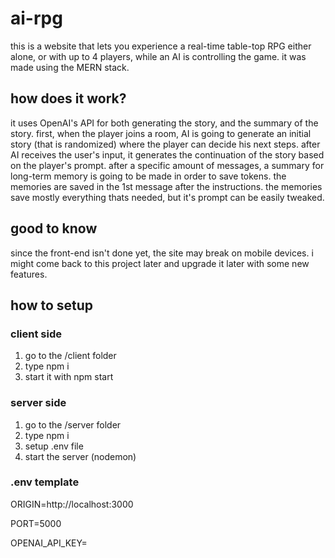 # ai-rpg
this is a website that lets you experience a real-time table-top RPG either alone, or with up to 4 players, while an AI is controlling the game. it was made using the MERN stack.

## how does it work?
it uses OpenAI's API for both generating the story, and the summary of the story.
first, when the player joins a room, AI is going to generate an initial story (that is randomized) where the player can decide his next steps. after AI receives the user's input, it generates the continuation of the story based on the player's prompt. 
after a specific amount of messages, a summary for long-term memory is going to be made in order to save tokens. the memories are saved in the 1st message after the instructions. the memories save mostly everything thats needed, but it's prompt can be easily tweaked.

## good to know
since the front-end isn't done yet, the site may break on mobile devices.
i might come back to this project later and upgrade it later with some new features.

## how to setup
### client side
1. go to the /client folder
2. type npm i
3. start it with npm start
### server side
1. go to the /server folder
2. type npm i
3. setup .env file
4. start the server (nodemon)
### .env template
ORIGIN=http://localhost:3000

PORT=5000

OPENAI_API_KEY=
